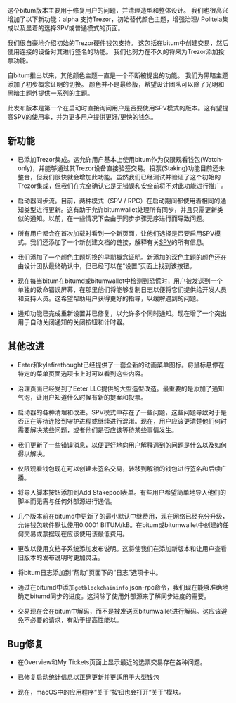 这个bitum版本主要用于修复用户的问题，并清理造型和整体设计。 我们也很高兴增加了以下新功能：alpha 支持Trezor，初始替代颜色主题，增强治理/ Politeia集成以及显着的选择SPV或普通模式的页面。

我们很自豪地介绍初始的Trezor硬件钱包支持。 这包括在bitum中创建交易，然后使用连接的设备对其进行签名的功能。 我们也努力在不久的将来为Trezor添加投票功能。

自bitum推出以来，其他颜色主题一直是一个不断被提出的功能。 我们为黑暗主题添加了初步概念证明的切换。 颜色并不是最终版，希望设计团队可以除了光明和黑暗主题外提供一系列的主题。

此发布版本是第一个在启动时直接询问用户是否要使用SPV模式的版本。这有望提高SPV的使用率，并为更多用户提供更好/更快的钱包。

## 新功能

- 已添加Trezor集成。这允许用户基本上使用bitum作为仅限观看钱包(Watch-only)，并能够通过其Trezor设备直接验签交易。投票(Staking)功能目前还未整合，但我们很快就会增加此功能。虽然我们已经测试并验证了这个初始的Trezor集成，但我们在完全确认它是无错误和安全前将不对此功能进行推广。

- 启动器同步流。目前，两种模式（SPV / RPC）在启动期间都使用着相同的通知类型进行更新。这有助于允许bitumwallet处理所有同步，并且只需更新类似的通知。以前，在一些情况下会由于同步步骤无序进行而导致问题。

- 所有用户都会在首次​​加载时看到一个新页面，让他们选择是否要启用SPV模式。我们还添加了一个新创建文档的链接，解释有关[SPV](https://docs.bitum.io/wallets/spv)的所有信息。

- 我们添加了一个颜色主题切换的早期概念证明。新添加的深色主题的颜色还在由设计团队最终确认中，但已经可以在“设置”页面上找到该按钮。

- 现在每当bitum在bitumd或bitumwallet中检测到恐慌时，用户被发送到一个单独的致命错误屏幕，在那里他们将能够复制日志以便将它们提供给开发人员和支持人员。这希望帮助用户获得更好的指导，以缓解遇到的问题。

- 通知功能已完成重新设置并已修复，以允许多个同时通知。现在增了一个突出用于自动关闭通知的关闭按钮和计时器。

## 其他改进

- Eeter和kylefirethought已经提供了一套全新的动画菜单图标。将鼠标悬停在特定的菜单页面选项卡上时可以看到这些内容。

- 治理页面已经受到了Eeter LLC提供的大型造型改造。最重要的是添加了通知气泡，让用户知道什么时候有新的提案和投票。

- 启动器的各种清理和改进。SPV模式中存在了一些问题，这些问题导致对于是否正在等待连接到守护进程或继续进行混淆。现在，用户应该更清楚他们何时需要解决某些问题，或者他们是否应该等待某些事情发生。

- 我们更新了一些错误消息，以便更好地向用户解释遇到的问题是什么以及如何得以解决。

- 仅限观看钱包现在可以创建未签名交易，转移到解锁的钱包进行签名和后续广播。

- 将导入脚本按钮添加到Add Stakepool表单。有些用户希望简单地导入他们的脚本而无需与任何外部源进行通信。

- 几个版本前在bitumd中更新了的最小默认中继费用，现在网络已经充分升级，允许钱包软件默认使用0.0001 BITUM/kB。在bitum或bitumwallet中创建的任何交易或票据现在应该使用该最低费用。

- 更改以使用文档子系统添加发布说明。这将使我们在添加新版本和让用户查看旧版本的发布说明时更加灵活。

- 将bitum日志添加到“帮助”页面下的“日志”选项卡中。

- 通过在bitumd中添加`getblockchaininfo` json-rpc命令，我们现在能够准确地确定bitumd同步的进度。这消除了使用外部源来了解同步进度的需要。

- 交易现在会在bitum中解码，而不是被发送回bitumwallet进行解码。这应该避免不必要的请求，有助于提高性能以。

## Bug修复

- 在Overview和My Tickets页面上显示最近的选票交易存在各种问题。

- 已修复启动统计信息以正确更新并更适用于大型钱包

- 现在，macOS中的应用程序“关于”按钮也会打开“关于”模块。


